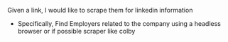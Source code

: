 Given a link, I would like to scrape them for linkedin information

- Specifically, Find Employers related to the company using a headless browser or if possible scraper like colby
